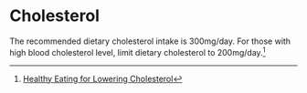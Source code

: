 # Cholesterol

The recommended dietary cholesterol intake is 300mg/day. For those with high blood cholesterol level, limit dietary cholesterol to 200mg/day.[^healthhub]

[^healthhub]: [Healthy Eating for Lowering Cholesterol](https://www.healthhub.sg/live-healthy/healthy-eating-for-lowering-cholesterol)
